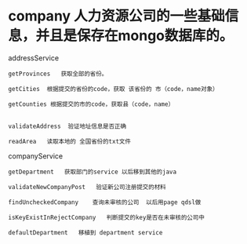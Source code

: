 # company  人力资源公司的一些基础信息，并且是保存在mongo数据库的。


addressService

    getProvinces   获取全部的省份。
    
    getCities  根据提交的省份的code，获取 该省份的 市（code，name对象）
    
    getCounties 根据提交的市的code，获取县（code，name）
    
    
    validateAddress  验证地址信息是否正确
    
    readArea   读取本地的 全国省份的txt文件
    
    
companyService

    getDepartment   获取部门的service 以后移到其他的java
    
    validateNewCompanyPost   验证新公司注册提交的材料
    
    findUncheckedCompany    查询未审核的公司  以后用page qdsl做
    
    isKeyExistInRejectCompany   判断提交的key是否在未审核的公司中
    
    defaultDepartment   移植到 department service